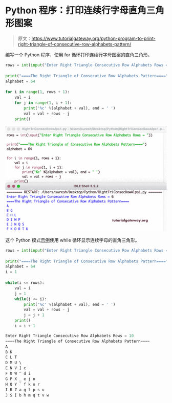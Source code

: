 # Python 程序：打印连续行字母直角三角形图案

> 原文：<https://www.tutorialgateway.org/python-program-to-print-right-triangle-of-consecutive-row-alphabets-pattern/>

编写一个 Python 程序，使用 for 循环打印连续行字母图案的直角三角形。

```py
rows = int(input("Enter Right Triangle Consecutive Row Alphabets Rows = "))

print("====The Right Triangle of Consecutive Row Alphabets Pattern====")
alphabet = 64

for i in range(1, rows + 1):
    val = i
    for j in range(1, i + 1):
        print('%c' %(alphabet + val), end = ' ')
        val = val + rows - j
    print()
```

![Python Program to Print Right Triangle of Consecutive Row Alphabets Pattern](img/150fc3ac8ecfeeca9bc4decfadef293a.png)

这个 Python 模式[示例](https://www.tutorialgateway.org/python-programming-examples/)使用 while 循环显示连续字母的直角三角形。

```py
rows = int(input("Enter Right Triangle Consecutive Row Alphabets Rows = "))

print("====The Right Triangle of Consecutive Row Alphabets Pattern====")
alphabet = 64
i = 1

while(i <= rows):
    val = i
    j = 1
    while(j <= i):
        print('%c' %(alphabet + val), end = ' ')
        val = val + rows - j
        j = j + 1
    print()
    i = i + 1
```

```py
Enter Right Triangle Consecutive Row Alphabets Rows = 10
====The Right Triangle of Consecutive Row Alphabets Pattern====
A 
B K 
C L T 
D M U \ 
E N V ] c 
F O W ^ d i 
G P X _ e j n 
H Q Y ` f k o r 
I R Z a g l p s u 
J S [ b h m q t v w 
```